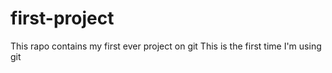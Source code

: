# first-project
This rapo contains my first ever project on git 
 This is the first time I'm using git
